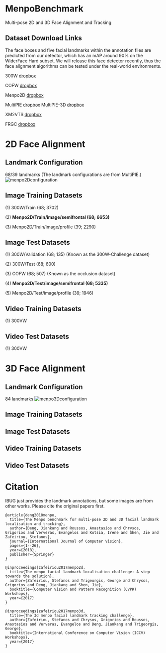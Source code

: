 # MenpoBenchmark
Multi-pose 2D and 3D Face Alignment and Tracking

## Dataset Download Links

The face boxes and five facial landmarks within the annotation files are predicted from our detector, which has an mAP around 90% on the WiderFace Hard subset. We will release this face detector recently, thus the face alignment algorithms can be tested under the real-world environments.

300W [dropbox](https://www.dropbox.com/s/7p4gwooqb5duijy/300W.zip?dl=0)

COFW [dropbox](https://www.dropbox.com/s/4yuzt4namj6929d/COFW.zip?dl=0)

Menpo2D [dropbox](https://www.dropbox.com/s/utojl92tvmdhiy8/Menpo2D.zip?dl=0)

MultiPIE [dropbox](https://www.dropbox.com/s/w644zx4hljk6o1h/MultiPIE.zip?dl=0)
MultiPIE-3D [dropbox](https://www.dropbox.com/sh/fs03rwy4i67pr1h/AAB2y6XGHITeWMhgs6lyB3o0a?dl=0)

XM2VTS [dropbox](https://www.dropbox.com/s/fn38m40xurwe8fx/xm2vts.zip?dl=0)

FRGC [dropbox](https://www.dropbox.com/s/xswi4l9rpnf3ipr/frgc.zip?dl=0)

# 2D Face Alignment 

## Landmark Configuration 

68/39 landmarks (The landmark configurations are from MultiPIE.)
![menpo2Dconfiguration](https://github.com/jiankangdeng/MenpoBenchmark/blob/master/menpo2D_landmarks.png)

## Image Training Datasets

(1) 300W/Train (68; 3702)

(2) **Menpo2D/Train/image/semifrontal (68; 6653)**

(3) Menpo2D/Train/image/profile (39; 2290)

## Image Test Datasets

(1) 300W/Validation (68; 135) (Known as the 300W-Challenge dataset) 

(2) 300W/Test (68; 600)

(3) COFW (68; 507)  (Known as the occlusion dataset) 

(4) **Menpo2D/Test/image/semifrontal (68; 5335)**

(5) Menpo2D/Test/image/profile (39; 1946)

## Video Training Datasets

(1) 300VW

## Video Test Datasets

(1) 300VW

# 3D Face Alignment 

## Landmark Configuration

84 landmarks
![menpo3Dconfiguration](https://github.com/jiankangdeng/MenpoBenchmark/blob/master/menpo3D_landmarks.png)

## Image Training Datasets

## Image Test Datasets

## Video Training Datasets

## Video Test Datasets

# Citation

IBUG just provides the landmark annotations, but some images are from other works. Please cite the original papers first.

```
@article{deng2018menpo,
  title={The Menpo benchmark for multi-pose 2D and 3D facial landmark localisation and tracking},
  author={Deng, Jiankang and Roussos, Anastasios and Chrysos, Grigorios and Ververas, Evangelos and Kotsia, Irene and Shen, Jie and Zafeiriou, Stefanos},
  journal={International Journal of Computer Vision},
  pages={1--26},
  year={2018},
  publisher={Springer}
}

@inproceedings{zafeiriou2017menpo2d,
  title={The menpo facial landmark localisation challenge: A step towards the solution},
  author={Zafeiriou, Stefanos and Trigeorgis, George and Chrysos, Grigorios and Deng, Jiankang and Shen, Jie},
  booktitle={Computer Vision and Pattern Recognition (CVPR) Workshops},
  year={2017}
}

@inproceedings{zafeiriou2017menpo3d,
  title={The 3d menpo facial landmark tracking challenge},
  author={Zafeiriou, Stefanos and Chrysos, Grigorios and Roussos, Anastasios and Ververas, Evangelos and Deng, Jiankang and Trigeorgis, George},
  booktitle={International Conference on Computer Vision (ICCV) Workshops},
  year={2017}
}

```

